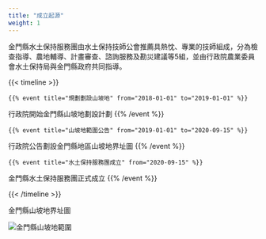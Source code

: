 ```yaml
---
title: "成立起源"
weight: 1
---
```


金門縣水土保持服務團由水土保持技師公會推薦具熱忱、專業的技師組成，分為檢查指導、農地輔導、計畫審查、諮詢服務及勘災建議等5組，並由行政院農業委員會水土保持局與金門縣政府共同指導。

{{< timeline >}}

    {{% event title="規劃劃設山坡地" from="2018-01-01" to="2019-01-01" %}}
行政院開始金門縣山坡地劃設計劃
    {{% /event %}}

    {{% event title="山坡地範圍公告" from="2019-01-01" to="2020-09-15" %}}
行政院公告劃設金門縣地區山坡地界址圖
    {{% /event %}}

    {{% event title="水土保持服務團成立" from="2020-09-15" %}}
金門縣水土保持服務團正式成立
    {{% /event %}}

{{< /timeline >}}

金門縣山坡地界址圖

![金門縣山坡地範圍](images/mountain.jpg)